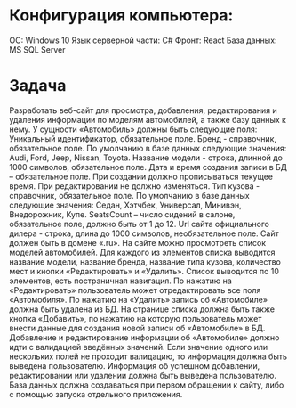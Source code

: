 # Конфигурация компьютера: 
ОС: Windows 10
Язык серверной части: C#
Фронт: React
База данных: MS SQL Server

# Задача
Разработать веб-сайт для просмотра, добавления, редактирования и удаления информации по моделям автомобилей, а также базу данных к нему. 
У сущности «Автомобиль» должны быть следующие поля:
Уникальный идентификатор, обязательное поле.
Бренд - справочник, обязательное поле. По умолчанию в базе данных следующие значения: Audi, Ford, Jeep, Nissan, Toyota.
Название модели - строка, длинной до 1000 символов, обязательное поле.
Дата и время создания записи в БД – обязательное поле. При создании должно прописываться текущее время. При редактировании не должно изменяться. 
Тип кузова - справочник, обязательное поле. По умолчанию в базе данных следующие значения: Седан, Хэтчбек, Универсал, Минивэн, Внедорожник, Купе.
SeatsCount – число сидений в салоне, обязательное поле, должно быть от 1 до 12.
Url сайта официального дилера - строка, длина до 1000 символов, необязательное поле. Сайт должен быть в домене «.ru». 
На сайте можно просмотреть список моделей автомобилей. Для каждого из элементов списка выводится название модели, название бренда, название типа кузова, количество мест и кнопки «Редактировать» и «Удалить». Список выводится по 10 элементов, есть постраничная навигация. По нажатию на «Редактировать» пользователь может отредактировать все поля «Автомобиля». По нажатию на «Удалить» запись об «Автомобиле» должна быть удалена из БД. На странице списка должна быть также кнопка «Добавить», по нажатию на которую пользователь может внести данные для создания новой записи об «Автомобиле» в БД. Добавление и редактирование информации об «Автомобиле» должно идти с валидацией введённых значений. Если значение одного или нескольких полей не проходит валидацию, то информация должна быть выведена пользователю. Информация об успешном добавлении, редактировании или удалении должна быть выведена пользователю. 
База данных должна создаваться при первом обращении к сайту, либо с помощью запуска отдельного приложения. 

